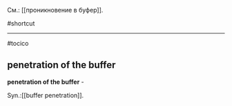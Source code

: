 См.: [[проникновение в буфер]].

#shortcut




<hr/>

#tocico

## penetration of the buffer

<b>penetration of the buffer</b> -   


Syn.:[[buffer penetration]].
 


